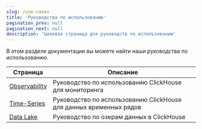 ```yaml
---
slug: /use-cases
title: 'Руководства по использованию'
pagination_prev: null
pagination_next: null
description: 'Целевая страница для руководств по использованию'
---
```


В этом разделе документации вы можете найти наши руководства по использованию.

| Страница                                   | Описание                                                           |
|--------------------------------------------|---------------------------------------------------------------------|
| [Observability](observability/index.md)    | Руководство по использованию ClickHouse для мониторинга            |
| [Time-Series](time-series/index.md)        | Руководство по использованию ClickHouse для данных временных рядов |
| [Data Lake](data_lake/index.md)            | Руководство по озерам данных в ClickHouse                           |
